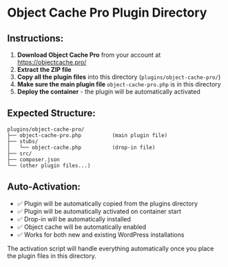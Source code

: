 # Object Cache Pro Plugin Directory

## Instructions:

1. **Download Object Cache Pro** from your account at https://objectcache.pro/
2. **Extract the ZIP file** 
3. **Copy all the plugin files** into this directory (`plugins/object-cache-pro/`)
4. **Make sure the main plugin file** `object-cache-pro.php` is in this directory
5. **Deploy the container** - the plugin will be automatically activated

## Expected Structure:
```
plugins/object-cache-pro/
├── object-cache-pro.php          (main plugin file)
├── stubs/
│   └── object-cache.php          (drop-in file)
├── src/
├── composer.json
└── (other plugin files...)
```

## Auto-Activation:
- ✅ Plugin will be automatically copied from the plugins directory
- ✅ Plugin will be automatically activated on container start
- ✅ Drop-in will be automatically installed
- ✅ Object cache will be automatically enabled
- ✅ Works for both new and existing WordPress installations

The activation script will handle everything automatically once you place the plugin files in this directory.
